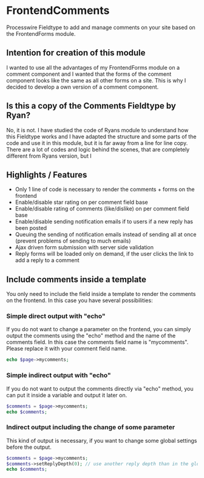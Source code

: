 # FrontendComments
Processwire Fieldtype to add and manage comments on your site based on the FrontendForms module.

## Intention for creation of this module
I wanted to use all the advantages of my FrontendForms module on a comment component and I wanted that the forms of the comment component looks like the same as all other forms on a site. This is why I decided to develop a own version of a comment component.

## Is this a copy of the Comments Fieldtype by Ryan?
No, it is not. I have studied the code of Ryans module to understand how this Fieldtype works and I have adapted the structure and some parts of the code and use it in this module, but it is far away from a line for line copy. There are a lot of codes and logic behind the scenes, that are completely different from Ryans version, but I 

## Highlights / Features
* Only 1 line of code is necessary to render the comments + forms on the frontend
* Enable/disable star rating on per comment field base
* Enable/disable rating of comments (like/dislike) on per comment field base
* Enable/disable sending notification emails if to users if a new reply has been posted
* Queuing the sending of notification emails instead of sending all at once (prevent problems of sending to much emails)
* Ajax driven form submission with server side validation
* Reply forms will be loaded only on demand, if the user clicks the link to add a reply to a comment


## Include comments inside a template
You only need to include the field inside a template to render the comments on the frontend. In this case you have several possibilities:

### Simple direct output with "echo"
If you do not want to change a parameter on the frontend, you can simply output the comments using the "echo" method and the name of the comments field. In this case the comments field name is "mycomments". Please replace it with your comment field name.

```php
echo $page->mycomments;
```
### Simple indirect output with "echo"
If you do not want to output the comments directly via "echo" method, you can put it inside a variable and output it later on.

```php
$comments = $page->mycomments;
echo $comments;
```
### Indirect output including the change of some parameter
This kind of output is necessary, if you want to change some global settings before the output.

```php
$comments = $page->mycomments;
$comments->setReplyDepth(0); // use another reply depth than in the global settings
echo $comments;
```
